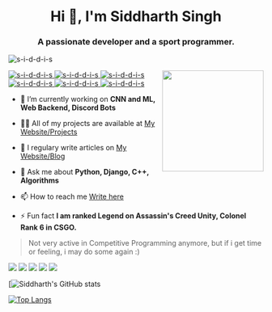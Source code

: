 <h1 align="center">Hi 👋, I'm Siddharth Singh</h1>
<h3 align="center">A passionate developer and a sport programmer.</h3>

<p align="left"> <img src="https://komarev.com/ghpvc/?username=s-i-d-d-i-s" alt="s-i-d-d-i-s" /> </p>
<img align='right' src='https://user-images.githubusercontent.com/5713670/87202985-820dcb80-c2b6-11ea-9f56-7ec461c497c3.gif' width='200'>

<p align="left">
  <a href="https://github.com/s-i-d-d-i-s"> <img src="https://img.shields.io/badge/C++-brightgreen.svg?style=flat&logo=cplusplus" alt="s-i-d-d-i-s" /> </a>
  <a href="https://github.com/s-i-d-d-i-s"> <img src="https://img.shields.io/badge/C-brightgreen.svg?style=flat&logo=cplusplus" alt="s-i-d-d-i-s" /> </a>
  <a href="https://github.com/s-i-d-d-i-s"> <img src="https://img.shields.io/badge/Python-brightgreen.svg?style=flat" alt="s-i-d-d-i-s" /> </a>
  <a href="https://github.com/s-i-d-d-i-s"> <img src="https://img.shields.io/badge/Javascript-brightgreen.svg?style=flat" alt="s-i-d-d-i-s" /> </a>
  <a href="https://github.com/s-i-d-d-i-s"> <img src="https://img.shields.io/badge/Java-brightgreen.svg?style=flat" alt="s-i-d-d-i-s" /> </a>
  <a href="https://github.com/s-i-d-d-i-s"> <img src="https://img.shields.io/badge/Go-brightgreen.svg?style=flat" alt="s-i-d-d-i-s" /> </a>
</p>

- 🔭 I’m currently working on **CNN and ML, Web Backend, Discord Bots**

- 👨‍💻 All of my projects are available at [My Website/Projects](http://siddharthsingh.uno/projects)

- 📝 I regulary write articles on [My Website/Blog](http://siddharthsingh.uno/blog)

- 💬 Ask me about **Python, Django, C++, Algorithms**

- 📫 How to reach me [Write here](https://forms.gle/D4RiRE4wS311hPZ9A) 

- ⚡ Fun fact **I am ranked Legend on Assassin's Creed Unity, Colonel Rank 6 in CSGO.**



> Not very active in Competitive Programming anymore, but if i get time or feeling, i may do some again :)


<a href="https://codechef.com/users/s59_60r"><img src="https://img.shields.io/badge/Codechef-2122-yellow"></a>
<a href="https://codeforces.com/profile/s59_60r"><img src="https://img.shields.io/badge/Codeforces-1796-rgb(0%2C0%2C255)"></a>
<a href="https://atcoder.jp/users/s59_60r"><img src="https://img.shields.io/badge/Atcoder-1300-rgb(0%2C192%2C192)"></a>
<a href="https://leetcode.com/s59_60r/"><img src="https://img.shields.io/badge/Leetcode-1940-ff69b4"></a>
<a href="https://www.hackerrank.com/s5960r"><img src="https://img.shields.io/badge/Hackerrank-1835-green"></a>




[![Siddharth's GitHub stats](https://github-readme-stats.vercel.app/api?username=s-i-d-d-i-s&count_private=true&show_icons=true&theme=cobalt)

[![Top Langs](https://github-readme-stats.vercel.app/api/top-langs/?username=s-i-d-d-i-s&layout=compact&theme=cobalt)](https://github.com/anuraghazra/github-readme-stats&theme=cobalt)

